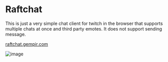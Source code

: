 # Raftchat

This is just a very simple chat client for twitch in the browser that supports multiple chats at once and third party emotes. It does not support sending message.

[raftchat.gempir.com](https://raftchat.gempir.com)

![image](https://user-images.githubusercontent.com/9765622/111868797-4e725d80-897c-11eb-9a5c-433689ffc0da.png)

